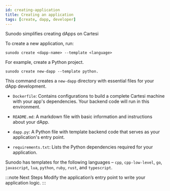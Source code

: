```yaml
---
id: creating-application
title: Creating an application
tags: [create, dapp, developer]
---
```


Sunodo simplifies creating dApps on Cartesi

To create a new application, run:

```shell
sunodo create <dapp-name> --template <language>
```

For example, create a Python project.

```
sunodo create new-dapp --template python.
```

This command creates a `new-dapp` directory with essential files for your dApp development.

- `Dockerfile`: Contains configurations to build a complete Cartesi machine with your app's dependencies. Your backend code will run in this environment.

- `README.md`: A markdown file with basic information and instructions about your dApp.

- `dapp.py`: A Python file with template backend code that serves as your application's entry point.

- `requirements.txt`: Lists the Python dependencies required for your application.

Sunodo has templates for the following languages – `cpp`, `cpp-low-level`, `go`, `javascript`, `lua`, `python`, `ruby`, `rust`, and `typescript`.

:::note Next Steps
Modify the application’s entry point to write your application logic.
:::


